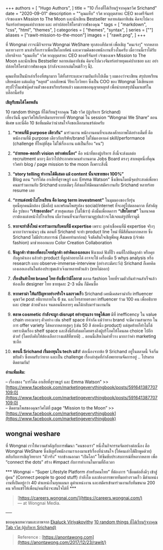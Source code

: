 +++
authors = [
    "Hugo Authors",
]
title = "10 เรื่องที่ได้เรียนรู้จากคุณรวิศ Srichand"
date = "2020-09-01"
description = "“คุณแท็บ” รวิศ หาญอุตสาหะ CEO ของศรีจันทร์ เจ้าของเพจ Mission to The Moon และนักเขียน Bestseller หลายเล่มอาทิเช่น คิดจะไปดวงจันทร์อย่าหยุดแค่ปากซอย และ อย่าปล่อยให้ใครฆ่าวาฬของคุณ "
tags = [
    "markdown",
    "css",
    "html",
    "themes",
]
categories = [
    "themes",
    "syntax",
]
series = [""]
aliases = ["rawit-mission-to-the-moon"]
images = [
    "rawit.png",
]
+++

ที่ Wongnai เราจะมีกิจกรรม Wongnai WeShare ทุกสองสัปดาห์ เพื่อเชิญ “คนเจ๋งๆ” จากหลากหลายวงการ มาเล่าเรื่องราวเพื่อเปิดโลกทัศน์ และความคิดของพนักงานที่วงในครับ เมื่อวานนี้เราได้รับเกียรติจาก “คุณแท็บ” รวิศ หาญอุตสาหะ CEO ของศรีจันทร์ เจ้าของเพจ Mission to The Moon และนักเขียน Bestseller หลายเล่มอาทิเช่น คิดจะไปดวงจันทร์อย่าหยุดแค่ปากซอย และ อย่าปล่อยให้ใครฆ่าวาฬของคุณ (กำลังจะออกเล่มใหม่เร็วๆ นี้).  
<!--more-->
คุณแท็บเป็นนักเล่าเรื่องที่สนุกมาก ได้ทั้งสาระและความบันเทิงไปเต็ม ๆ ผมเองว่าจะเขียน สรุปบทเรียนเสียหน่อย แต่เผอิญ “หลุยส์” เอกลักษณ์ วิริยะโกวิทยา ซึ่งเป็น COO ของ Wongnai ได้เขียนบทสรุปไว้ในเฟซบุ๊คส่วนตัวของเขาเรียบร้อยแล้ว ผมเลยขออนุญาตหลุยส์ เพื่อนำบทสรุปนั้นมาแชร์ในบล็อกนี้ครับ

**เชิญรับชมได้โดยพลัน**

10 random things ที่ได้เรียนรู้จากคุณ Tab รวิศ (ผู้บริหาร Srichand)   
เที่ยงวันนี้ คุณรวิศให้เกียรติมาบรรยายที่ Wongnai ใน session “Wongnai We Share” ตอนพิเศษ และนี่คือ 10 ข้อที่ผมคิดว่าน่าสนใจจึงขอเลือกมาแชร์ต่อครับ  

1. **“หาคนที่มี purpose เดียวกัน”** มาร่วมงาน  พนักงานคนที่จะแสดงศักยภาพได้อย่างเต็มที่ คือ พนักงานที่มี purpose เดียวกับบริษัท/brand ไม่ใช่มองหาแค่ skill/performance (challenge ที่ใหญ่ที่สุด ไม่ใช่เรื่องงาน แต่เป็นเรื่อง “คน”)  
 
2. **“ถ่ายทอด-ตอกย้ำ vision อย่างต่อเนื่อง”** คือ หน้าที่ของผู้บริหาร  สิ่งนี้จะส่งผลต่อ recruitment มากๆ ดีกว่าไปประกาศหาคนทำงานตาม Jobs Board ตรงๆ สาเหตุหนึ่งที่คุณรวิศทำ blog / page mission to the moon ก็เพราะสิ่งนี้  
  
3. **“story telling ทำงานได้ดีเสมอ แม้ content นั้นจะขายของ 100%”**  
Blog ตอน “บาร์โค้ด อาเฮียที่สุราษฎร์ และ Emma Watson” ซึ่งเขียนโดยมีจุดประสงค์เพื่อหาคนมาร่วมงานกับ Srichand แบบเต็มๆ ก็ส่งผลให้มีคนมาสมัครงานกับ Srichand หลายร้อย resume เลย  
  
4. **“การแต่งหน้าไปโรงเรียน คือ long term investment”** ในมุมมองของวัยรุ่น   
ยุคนี้ทุกคนมีกล้อง (มือถือ) และพร้อมโพสรูปลง social/internet ที่จะอยู่ไปตลอดกาล ที่สำคัญ คือ รูปของ **“เจ้าของกล้อง”** สวยสุดเสมอ (ไม่ใช่เรา) ดังนั้นเพื่อลดการ **“เสียโอกาส”** ในอนาคต เราต้องแต่งหน้าไปโรงเรียน เผื่อว่าคนที่จะมาจีบเรามาดูรูปแล้วจะได้เจอแต่รูปที่เราดูดี  
  
5. **หากจะทำสิ่งใหม่ ควรร่วมงานกับคนที่มี expertise** เพราะ ลูกค้าเชื่อคนที่มี expertise จริงๆ มากกว่าเราแน่นๆ เช่น ตอนที่ Srichand จะทำ product line ใหม่ ที่มีสีสันหลากหลาย ซึ่ง Srichand ไม่มีประสบการณ์ (ไม่เคยทำมาก่อน) จึงตัดสินใจเชิญพี่หมู Asava (เจ้าพ่อ fashion) มาช่วยออกแบบ Color Creation Collaboration  
  
6. **ฟังลูกค้า ทำของที่ตอบโจทย์ลูกค้า อย่าคิดเองเออเอง** ฟังเซลล์ ฟังยี่ปั๊ว คนที่ใกล้ชิดลูกค้า หรือคุยกับลูกค้าเอง แล้วทำ product ที่ลูกค้าอยากได้ อาจจะใช้ เครื่องมือ 5 whys analysis หรือ research แบบ observe-immerse-interview (อย่างระมัดระวัง) Srichand ก็เคยคิดเองเออเองกันในห้องประชุมแล้วเจ๊งมาหลายตัวแล้ว (ขายไม่ออก)  
  
7. **เรื่องสินค้าไทย brand ไทย ยังเชื่อว่ามีโอกาส** ตลาด fashion ไทยที่รวมตัวกันทำจนสำเร็จแล้ว ห้องเสื้อ designer ไทย ขายชุดละ 2-3 หมื่น ก็มีคนซื้อ  
  
8. **หากดราม่า ให้แก้ปัญหาอย่างจริงใจ และรวดเร็ว** Srichand เคยมีเคสดราม่ากับ influencer คุณรวิศ post อธิบายภายใน 6 ชม. และโทรสายตรงหา influencer ร่วม 100 คน เพื่ออธิบาย และ clear ด้วยตัวเอง จนตอนนี้หลายๆ คนได้กลับมาร่วมงานกัน  
  
9. **ตลาด cosmetic กำลังจะถูก disrupt อย่างรุนแรง รอดูได้เลย** มีที่ inefficency ใน value chain เยอะมากๆ ตัวอย่าง เช่น shelf space ที่จำกัด แม้ว่าทาง brand จะมีความสามารถ ในการ offer variety ได้หลากหลายสุดๆ (เช่น 50 สี ต่อหนึ่ง product) แต่สุดท้ายก็ทำไม่ได้ เพราะติดเรื่อง shelf space และสิ่งนี้ยังส่งผลโดยตรงถึงผู้บริโภคให้โดนลด choice ไปอีกด้วย! (โดยบังคับให้ต้องเลือกวางแต่สีที่ขายดี) .. ตอนนี้เสียเงินค่าที่วาง มากกว่าค่า marketing ซะอีก  
  
10. **ตอนนี้ Srichand เริ่มลงทุนใน tech แล้ว!**  ต่อเนื่องจากข้อ 9 Srichand อยู่ในตลาดนี้ จึงเริ่มขยับตัว ซึ่งยอมรับว่ายาก และเป็น challenge เรื่องล่าสุดที่กำลังพยายามจัดการอยู่ .. โปรดรอติดตามกัน!  
 
**อ่านเพิ่มเติม:** 
  
– เรื่องของ “บาร์โค้ด อาเฮียที่สุราษฎร์ และ Emma Watson” >>  [https://www.facebook.com/marketingeverythingbook/posts/591641387707109:0](https://www.facebook.com/marketingeverythingbook/posts/591641387707109:0)  
– ติดตามโพสของคุณรวิศได้ที่ page “Mission to the Moon” >>  [https://www.facebook.com/marketingeverythingbook](https://www.facebook.com/marketingeverythingbook)  
 
## wongnai weshare  
 
ที่ Wongnai เราให้ความสำคัญกับการพัฒนา “คนของเรา” หนึ่งในกิจกรรมจัดอย่างต่อเนื่อง คือ Wongnai WeShare ซึ่งเชิญทั้งพนักงานเราเองมาแชร์เรื่องที่น่าสนใจ (ให้คนเล่าได้ฝึกพูดด้วย) สลับกับการเชิญวิทยากร “ตัวจริง” จากข้างนอกมา “เปิดโลก” ให้ซึมซับประสบการณ์ที่หลากหลาย เพื่อ “connect the dots” สร้าง #impact กับการทำงานในยามที่ถึงเวลา  
  
*** Wongnai – “Super Lifestyle Platform สำหรับคนไทย” ที่ต้องการ “เชื่อมต่อสิ่งดีๆ เข้าสู่ผู้คน” (Connect people to good stuff) กำลังโต และต้องการขยายทีมอย่างรวดเร็ว มีตำแหน่งงานที่เปิดอยู่กว่า 40 ตำแหน่งในทุกแผนก ดูตำแหน่งงาน และสมัครเข้ามาร่วมงานกับทีมขนาด 200 คน หรือแชร์ให้เพื่อน/คนที่น่าจะสนใจได้ที่ ***  
 
> [https://careers.wongnai.com/](https://careers.wongnai.com/)  
— at Wongnai Media.

—–

ขอบคุณบทความและภาพจาก [Ekaluck Viriyakovithy](https://www.facebook.com/ekaluckviriyakovithya?fref=mentions) [10 random things ที่ได้เรียนรู้จากคุณ Tab รวิศ (ผู้บริหาร Srichand)](https://www.facebook.com/photo.php?fbid=10154853647932105&set=a.10150413404082105.344311.580642104&type=3&theater)

> Reference : [https://anontawong.com](https://anontawong.com/2017/12/23/rawit/)